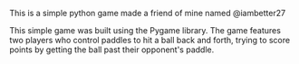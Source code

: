 This is a simple python game made a friend of mine named @iambetter27 

This simple game was built using the Pygame library.
The game features two players who control paddles to hit a ball back and forth, trying to score points by getting the ball past their opponent's paddle. 
